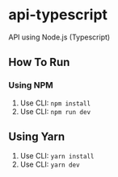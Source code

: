 # api-typescript
API using Node.js (Typescript)

## How To Run
### Using NPM
1. Use CLI: `npm install`
2. Use CLI: `npm run dev`

## Using Yarn
1. Use CLI: `yarn install`
2. Use CLI: `yarn dev`
